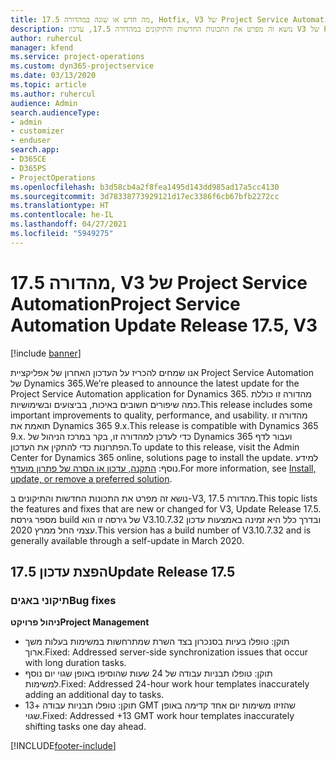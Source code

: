 ```yaml
---
title: מה חדש או שונה במהדורה 17.5, Hotfix, V3 של Project Service Automation
description: נושא זה מפרט את התכונות החדשות והתיקונים במהדורה 17.5, עדכון V3 של Project Service Automation.
author: ruhercul
manager: kfend
ms.service: project-operations
ms.custom: dyn365-projectservice
ms.date: 03/13/2020
ms.topic: article
ms.author: ruhercul
audience: Admin
search.audienceType:
- admin
- customizer
- enduser
search.app:
- D365CE
- D365PS
- ProjectOperations
ms.openlocfilehash: b3d58cb4a2f8fea1495d143dd985ad17a5cc4130
ms.sourcegitcommit: 3d78338773929121d17ec3386f6cb67bfb2272cc
ms.translationtype: HT
ms.contentlocale: he-IL
ms.lasthandoff: 04/27/2021
ms.locfileid: "5949275"
---
```

# <a name="project-service-automation-update-release-175-v3"></a><span data-ttu-id="ed6e5-103">מהדורה 17.5, V3 של Project Service Automation</span><span class="sxs-lookup"><span data-stu-id="ed6e5-103">Project Service Automation Update Release 17.5, V3</span></span>

[!include [banner](../includes/psa-now-project-operations.md)]

<span data-ttu-id="ed6e5-104">אנו שמחים להכריז על העדכון האחרון של אפליקציית Project Service Automation של Dynamics 365.</span><span class="sxs-lookup"><span data-stu-id="ed6e5-104">We’re pleased to announce the latest update for the Project Service Automation application for Dynamics 365.</span></span> <span data-ttu-id="ed6e5-105">מהדורה זו כוללת כמה שיפורים חשובים באיכות, בביצועים ובשימושיות.</span><span class="sxs-lookup"><span data-stu-id="ed6e5-105">This release includes some important improvements to quality, performance, and usability.</span></span>  <span data-ttu-id="ed6e5-106">מהדורה זו תואמת את Dynamics 365 9.x.</span><span class="sxs-lookup"><span data-stu-id="ed6e5-106">This release is compatible with Dynamics 365 9.x.</span></span> <span data-ttu-id="ed6e5-107">כדי לעדכן למהדורה זו, בקר במרכז הניהול של Dynamics 365 ועבור לדף הפתרונות כדי להתקין את העדכון.</span><span class="sxs-lookup"><span data-stu-id="ed6e5-107">To update to this release, visit the Admin Center for Dynamics 365 online, solutions page to install the update.</span></span> <span data-ttu-id="ed6e5-108">למידע נוסף: [התקנה, עדכון או הסרה של פתרון מועדף](/power-platform/admin/install-remove-preferred-solution).</span><span class="sxs-lookup"><span data-stu-id="ed6e5-108">For more information, see [Install, update, or remove a preferred solution](/power-platform/admin/install-remove-preferred-solution).</span></span>

<span data-ttu-id="ed6e5-109">נושא זה מפרט את התכונות החדשות והתיקונים ב-V3, מהדורה 17.5.</span><span class="sxs-lookup"><span data-stu-id="ed6e5-109">This topic lists the features and fixes that are new or changed for V3, Update Release 17.5.</span></span> <span data-ttu-id="ed6e5-110">מספר גירסת build של גירסה זו הוא V3.10.7.32 ובדרך כלל היא זמינה באמצעות עדכון עצמי החל ממרץ 2020.</span><span class="sxs-lookup"><span data-stu-id="ed6e5-110">This version has a build number of V3.10.7.32 and is generally available through a self-update in March 2020.</span></span>


## <a name="update-release-175"></a><span data-ttu-id="ed6e5-111">הפצת עדכון 17.5</span><span class="sxs-lookup"><span data-stu-id="ed6e5-111">Update Release 17.5</span></span>

### <a name="bug-fixes"></a><span data-ttu-id="ed6e5-112">תיקוני באגים</span><span class="sxs-lookup"><span data-stu-id="ed6e5-112">Bug fixes</span></span>


<span data-ttu-id="ed6e5-113">**ניהול פרויקט**</span><span class="sxs-lookup"><span data-stu-id="ed6e5-113">**Project Management**</span></span>

- <span data-ttu-id="ed6e5-114">תוקן: טופלו בעיות בסנכרון בצד השרת שמתרחשות במשימות בעלות משך ארוך.</span><span class="sxs-lookup"><span data-stu-id="ed6e5-114">Fixed: Addressed server-side synchronization issues that occur with long duration tasks.</span></span>
- <span data-ttu-id="ed6e5-115">תוקן: טופלו תבניות עבודה של 24 שעות שהוסיפו באופן שגוי יום נוסף למשימות.</span><span class="sxs-lookup"><span data-stu-id="ed6e5-115">Fixed: Addressed 24-hour work hour templates inaccurately adding an additional day to tasks.</span></span>
- <span data-ttu-id="ed6e5-116">תוקן: טופלו תבניות עבודה +13 GMT שהזיזו משימות יום אחד קדימה באופן שגוי.</span><span class="sxs-lookup"><span data-stu-id="ed6e5-116">Fixed: Addressed +13 GMT work hour templates inaccurately shifting tasks one day ahead.</span></span>



[!INCLUDE[footer-include](../includes/footer-banner.md)]